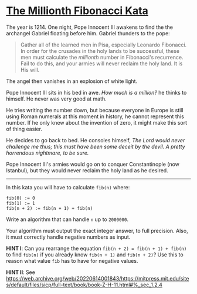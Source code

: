 # [The Millionth Fibonacci Kata](https://www.codewars.com/kata/the-millionth-fibonacci-kata "https://www.codewars.com/kata/53d40c1e2f13e331fc000c26")

The year is 1214. One night, Pope Innocent III awakens to find the the archangel Gabriel floating before him. Gabriel thunders to the pope:

> Gather all of the learned men in Pisa, especially Leonardo Fibonacci. In order for the crusades in the holy lands to be successful, these men must calculate the *millionth* number in Fibonacci's recurrence. Fail to do this, and your armies will never reclaim the holy land. It is His will.

The angel then vanishes in an explosion of white light.

Pope Innocent III sits in his bed in awe. *How much is a million?* he thinks to himself. He never was very good at math.

He tries writing the number down, but because everyone in Europe is still using Roman numerals at this moment in history, he cannot represent this number. If he only knew about the invention of zero, it might make this sort of thing easier.

He decides to go back to bed. He consoles himself, *The Lord would never challenge me thus; this must have been some deceit by the devil. A pretty horrendous nightmare, to be sure.*

Pope Innocent III's armies would go on to conquer Constantinople (now Istanbul), but they would never reclaim the holy land as he desired.

---------------------------

In this kata you will have to calculate `fib(n)` where:

	fib(0) := 0
	fib(1) := 1
	fib(n + 2) := fib(n + 1) + fib(n)

Write an algorithm that can handle `n` up to `2000000`.

Your algorithm must output the exact integer answer, to full precision. Also, it must correctly handle negative numbers as input.

**HINT I**: Can you rearrange the equation `fib(n + 2) = fib(n + 1) + fib(n)` to find `fib(n)` if you already know `fib(n + 1)` and `fib(n + 2)`? Use this to reason what value `fib` has to have for negative values.

**HINT II**: See https://web.archive.org/web/20220614001843/https://mitpress.mit.edu/sites/default/files/sicp/full-text/book/book-Z-H-11.html#%_sec_1.2.4
